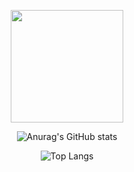 

<div align=center>
  
 <img src="https://media3.giphy.com/media/l378kTUpHZjgxs5Hi/giphy.gif" width=180></img>
  
![Anurag's GitHub stats](https://github-readme-stats.vercel.app/api?username=lucasmmassa&theme=dracula&show_icons=true)

![Top Langs](https://github-readme-stats.vercel.app/api/top-langs/?username=lucasmmassa&theme=dracula&langs_count=4&layout=compact)


</div>
